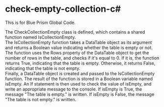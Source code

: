 # check-empty-collection-c#

This is for Blue Prism Global Code.

The CheckCollectionEmpty class is defined, which contains a shared function named IsCollectionEmpty.  
The IsCollectionEmpty function takes a DataTable object as its argument and returns a Boolean value indicating whether the table is empty or not.  
The function uses the Rows property of the DataTable object to get the number of rows in the table, and checks if it's equal to 0. 
If it is, the function returns True, indicating that the table is empty. Otherwise, it returns False, indicating that the table is not empty.  
Finally, a DataTable object is created and passed to the IsCollectionEmpty function. The result of the function is stored in a Boolean variable named isEmpty. 
An If statement is then used to check the value of isEmpty, and write an appropriate message to the console. 
If isEmpty is True, the message "The table is empty." is written. If isEmpty is False, the message "The table is not empty." is written.

